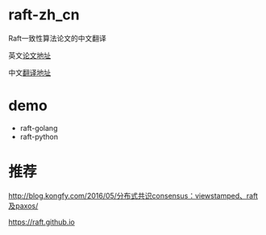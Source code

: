 # raft-zh_cn
Raft一致性算法论文的中文翻译

英文[论文地址](https://ramcloud.atlassian.net/wiki/download/attachments/6586375/raft.pdf)

中文[翻译地址](https://github.com/maemual/raft-zh_cn/blob/master/raft-zh_cn.md)


# demo
- raft-golang
- raft-python


# 推荐

http://blog.kongfy.com/2016/05/分布式共识consensus：viewstamped、raft及paxos/

https://raft.github.io